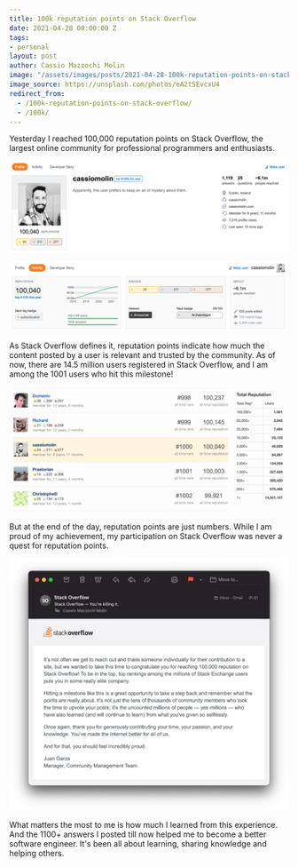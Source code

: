 ```yaml
---
title: 100k reputation points on Stack Overflow
date: 2021-04-28 00:00:00 Z
tags:
- personal
layout: post
author: Cassio Mazzochi Molin
image: "/assets/images/posts/2021-04-28-100k-reputation-points-on-stack-overflow/cover.jpg"
image_source: https://unsplash.com/photos/eA2t5EvcxU4
redirect_from:
  - /100k-reputation-points-on-stack-overflow/
  - /100k/
---
```


Yesterday I reached 100,000 reputation points on Stack Overflow, the largest online community for professional programmers and enthusiasts.

![Profile](/assets/images/posts/2021-04-28-100k-reputation-points-on-stack-overflow/profile.png "Profile page on Stack Overflow")

![Activity](/assets/images/posts/2021-04-28-100k-reputation-points-on-stack-overflow/activity.png "Activity page on Stack Overflow")

As Stack Overflow defines it, reputation points indicate how much the content posted by a user is relevant and trusted by the community.
As of now, there are 14.5 million users registered in Stack Overflow, and I am among the 1001 users who hit this milestone!

![Rank](/assets/images/posts/2021-04-28-100k-reputation-points-on-stack-overflow/rank.png "User rank")

But at the end of the day, reputation points are just numbers. While I am proud of my achievement, my participation on Stack Overflow was never a quest for reputation points.

![Email](/assets/images/posts/2021-04-28-100k-reputation-points-on-stack-overflow/email.png "Email")

What matters the most to me is how much I learned from this experience. And the 1100+ answers I posted till now helped me to become a better software engineer. It's been all about learning, sharing knowledge and helping others.